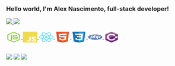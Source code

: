 ### Hello world, I'm Alex Nascimento, full-stack developer!

<div>
	<a href="https://github.com/alex-nascimentoo">
	<img height="180em" src="https://github-readme-stats.vercel.app/api?username=alex-nascimentoo&show_icons=true&theme=gotham&include_all_commits=true&count_private=true&border_color=37928A&disable_animations=false" />
	<img height="180em" src="https://github-readme-stats.vercel.app/api/top-langs/?username=alex-nascimentoo&layout=compact&langs_count=16&theme=gotham&border_color=37928A" />
</div>
  <br>
<div style="display: inline_block">
	<img align="center" alt="Alex-Node" height="30" width="40" src="https://raw.githubusercontent.com/devicons/devicon/master/icons/nodejs/nodejs-original.svg">
	<img align="center" alt="Alex-Js" height="30" width="40" src="https://raw.githubusercontent.com/devicons/devicon/master/icons/javascript/javascript-plain.svg">
  <img align="center" alt="Alex-React" height="30" width="40" src="https://raw.githubusercontent.com/devicons/devicon/master/icons/react/react-original.svg">
  <img align="center" alt="Alex-html" height="30" width="40" src="https://raw.githubusercontent.com/devicons/devicon/master/icons/html5/html5-original.svg">
  <img align="center" alt="Alex-css" height="30" width="40" src="https://raw.githubusercontent.com/devicons/devicon/master/icons/css3/css3-original.svg">
  <img align="center" alt="Alex-php" height="30" width="40" src="https://raw.githubusercontent.com/devicons/devicon/master/icons/php/php-plain.svg">
  <img align="center" alt="Alex-csharp" height="30" width="40" src="https://raw.githubusercontent.com/devicons/devicon/master/icons/csharp/csharp-original.svg">
</div>
  
  ##
  
<div>
  <a href="https://discordapp.com/users/546483292640378880" target="_blank"><img src="https://img.shields.io/badge/Discord-7289DA?style=for-the-badge&logo=discord&logoColor=white" target="_blank"></a>
  <a href="mailto:alexdavi150@gmail.com" target="_blank"><img src="https://img.shields.io/badge/-Gmail-%23333?style=for-the-badge&logo=gmail&logoColor=white" target="_blank"></a>
  <a href="https://www.linkedin.com/in/alex-nascimentoo" target="_blank"><img src="https://img.shields.io/badge/LinkedIn-0077B5?style=for-the-badge&logo=linkedin&logoColor=white" target="_blank"></a>
	
</div>
